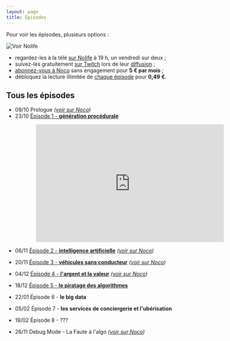 ```yaml
---
layout: page
title: Épisodes
---
```


Pour voir les épisodes, plusieurs options :

![Voir Nolife](/static/nolife.jpg "Liste des chaînes Nolife")

- regardez-les à la télé [sur Nolife](http://nolife-tv.com/) à 19 h, un vendredi sur deux ;
- suivez-les gratuitement [sur Twitch](http://twitch.tv/nolife) lors de leur [diffusion](http://nolife-tv.com/grille-twitch) ;
- [abonnez-vous à Noco](http://noco.tv/abonnement/) sans engagement pour **5 € par mois** ;
- débloquez la lecture illimitée de [chaque épisode](http://noco.tv/emission/23836/nolife/la-faute-a-l-algo/02-intelligence-artificielle) pour **0,49 €**.

## Tous les épisodes

- 09/10 Prologue *([voir sur Noco](http://noco.tv/emission/23065/nolife/la-faute-a-l-algo/prologue))*
- 23/10 [Épisode 1 - **génération procédurale**](/ep1/)

<iframe style="padding-left: 80px; width: 640px; max-width: 100%" height="315" src="https://www.youtube.com/embed/ngnCE2fCvl4" frameborder="0" allowfullscreen></iframe>

- 06/11 [Épisode 2 - **intelligence artificielle**](/ep2/) *([voir sur Noco](http://noco.tv/emission/23836/nolife/la-faute-a-l-algo/02-intelligence-artificielle))*
- 20/11 [Épisode 3 - **véhicules sans conducteur**](/ep3/) *([voir sur Noco](http://noco.tv/emission/24160/nolife/la-faute-a-l-algo/03-voitures-sans-conducteurs))*
- 04/12 [Épisode 4 - **l'argent et la valeur**](/ep4/) *([voir sur Noco](http://noco.tv/emission/24469/nolife/la-faute-a-l-algo/04-l-argent-et-la-valeur))*
- 18/12 [Épisode 5 - **le piratage des algorithmes**](/ep5/)
- 22/01 Épisode 6 - **le big data**
- 05/02 Épisode 7 - **les services de conciergerie et l'ubérisation**
- 19/02 Épisode 8 - ???

- 26/11 Debug Mode - La Faute à l'algo *([voir sur Noco](http://noco.tv/emission/24313/nolife/debug-mode/171-la-faute-a-l-algo))*
